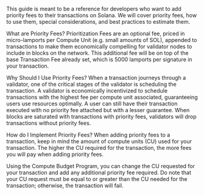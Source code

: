 This guide is meant to be a reference for developers who want to add priority fees to their transactions on Solana. We will cover priority fees, how to use them, special considerations, and best practices to estimate them.

What are Priority Fees?
Prioritization Fees are an optional fee, priced in micro-lamports per Compute Unit (e.g. small amounts of SOL), appended to transactions to make them economically compelling for validator nodes to include in blocks on the network. This additional fee will be on top of the base Transaction Fee already set, which is 5000 lamports per signature in your transaction.

Why Should I Use Priority Fees?
When a transaction journeys through a validator, one of the critical stages of the validator is scheduling the transaction. A validator is economically incentivized to schedule transactions with the highest fee per compute unit associated, guaranteeing users use resources optimally. A user can still have their transaction executed with no priority fee attached but with a lesser guarantee. When blocks are saturated with transactions with priority fees, validators will drop transactions without priority fees.

How do I Implement Priority Fees?
When adding priority fees to a transaction, keep in mind the amount of compute units (CU) used for your transaction. The higher the CU required for the transaction, the more fees you will pay when adding priority fees.

Using the Compute Budget Program, you can change the CU requested for your transaction and add any additional priority fee required. Do note that your CU request must be equal to or greater than the CU needed for the transaction; otherwise, the transaction will fail.

